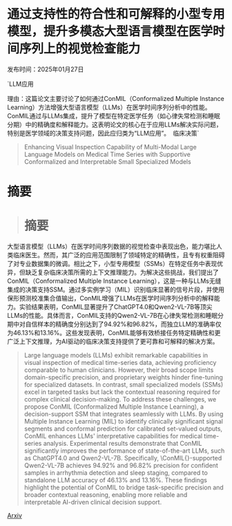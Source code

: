 # 通过支持性的符合性和可解释的小型专用模型，提升多模态大型语言模型在医学时间序列上的视觉检查能力

发布时间：2025年01月27日

`LLM应用

理由：这篇论文主要讨论了如何通过ConMIL（Conformalized Multiple Instance Learning）方法增强大型语言模型（LLMs）在医学时间序列分析中的性能。ConMIL通过与LLMs集成，提升了模型在特定医学任务（如心律失常检测和睡眠分期）中的精确度和解释能力。这表明论文的核心在于应用LLMs解决实际问题，特别是医学领域的决策支持问题，因此应归类为“LLM应用”。` `临床决策`

> Enhancing Visual Inspection Capability of Multi-Modal Large Language Models on Medical Time Series with Supportive Conformalized and Interpretable Small Specialized Models

# 摘要

> # 摘要
大型语言模型（LLMs）在医学时间序列数据的视觉检查中表现出色，能力堪比人类临床医生。然而，其广泛的应用范围限制了领域特定的精确性，且专有权重阻碍了对专业数据集的微调。相比之下，小型专用模型（SSMs）在特定任务中表现优异，但缺乏复杂临床决策所需的上下文推理能力。为解决这些挑战，我们提出了ConMIL（Conformalized Multiple Instance Learning），这是一种与LLMs无缝集成的决策支持SSM。通过多实例学习（MIL）识别临床显著的信号片段，并使用保形预测校准集合值输出，ConMIL增强了LLMs在医学时间序列分析中的解释能力。实验结果表明，ConMIL显著提升了ChatGPT4.0和Qwen2-VL-7B等顶尖LLMs的性能。具体而言，ConMIL支持的Qwen2-VL-7B在心律失常检测和睡眠分期中对自信样本的精确度分别达到了94.92%和96.82%，而独立LLM的准确率仅为46.13%和13.16%。这些发现表明，ConMIL能够有效桥接任务特定精确性和更广泛上下文推理，为AI驱动的临床决策支持提供了更可靠和可解释的解决方案。

> Large language models (LLMs) exhibit remarkable capabilities in visual inspection of medical time-series data, achieving proficiency comparable to human clinicians. However, their broad scope limits domain-specific precision, and proprietary weights hinder fine-tuning for specialized datasets. In contrast, small specialized models (SSMs) excel in targeted tasks but lack the contextual reasoning required for complex clinical decision-making. To address these challenges, we propose ConMIL (Conformalized Multiple Instance Learning), a decision-support SSM that integrates seamlessly with LLMs. By using Multiple Instance Learning (MIL) to identify clinically significant signal segments and conformal prediction for calibrated set-valued outputs, ConMIL enhances LLMs' interpretative capabilities for medical time-series analysis. Experimental results demonstrate that ConMIL significantly improves the performance of state-of-the-art LLMs, such as ChatGPT4.0 and Qwen2-VL-7B. Specifically, \ConMIL{}-supported Qwen2-VL-7B achieves 94.92% and 96.82% precision for confident samples in arrhythmia detection and sleep staging, compared to standalone LLM accuracy of 46.13% and 13.16%. These findings highlight the potential of ConMIL to bridge task-specific precision and broader contextual reasoning, enabling more reliable and interpretable AI-driven clinical decision support.

[Arxiv](https://arxiv.org/abs/2501.16215)